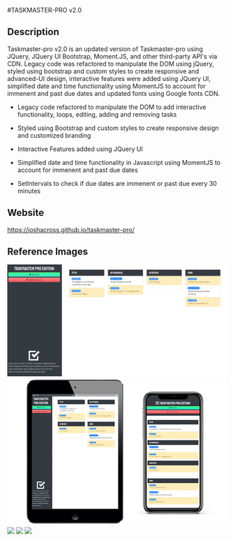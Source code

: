 #TASKMASTER-PRO v2.0

## Description
Taskmaster-pro v2.0 is an updated version of Taskmaster-pro using JQuery, JQuery UI Bootstrap, Moment.JS, and other third-party API's via CDN. Legacy code was refactored to manipulate the DOM using jQuery, styled using bootstrap and custom styles to create responsive and advanced-UI design, interactive features were added using JQuery UI, simplified date and time functionality using MomentJS to account for immenent and past due dates and updated fonts using Google fonts CDN.

* Legacy code refactored to manipulate the DOM to add interactive functionality, loops, editing, adding and removing tasks

* Styled using Bootstrap and custom styles to create responsive design and customized branding

* Interactive Features added using JQuery UI

* Simplified date and time functionality in Javascript using MomentJS to account for immenent and past due dates

* SetIntervals to check if due dates are immenent or past due every 30 minutes

## Website
https://joshacross.github.io/taskmaster-pro/

## Reference Images
<img src="./assets/images/tmp-desktop.png">

<img src="./assets/images/tmp-responsive.png">

<img src="./assets/image/tmp-taskadd.png">

<img src="./assets/image/tmp-tmp-taskmove.png">

<img src="./assets/image/tmp-taskremove.png">